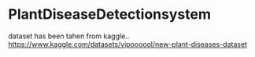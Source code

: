 # PlantDiseaseDetectionsystem
dataset has been tahen from kaggle..
https://www.kaggle.com/datasets/vipoooool/new-plant-diseases-dataset
